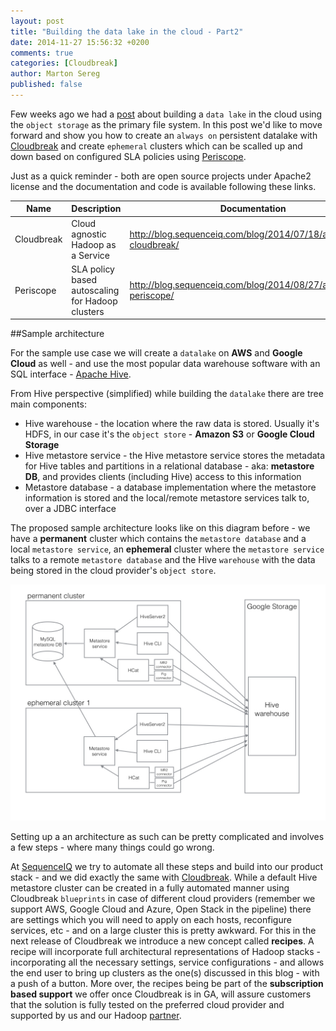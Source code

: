 ```yaml
---
layout: post
title: "Building the data lake in the cloud - Part2"
date: 2014-11-27 15:56:32 +0200
comments: true
categories: [Cloudbreak]
author: Marton Sereg
published: false
---
```


Few weeks ago we had a [post](http://blog.sequenceiq.com/blog/2014/10/28/datalake-cloudbreak/) about building a `data lake` in the cloud using the `object storage` as the primary file system.
In this post we'd like to move forward and show you how to create an `always on` persistent datalake with [Cloudbreak](http://sequenceiq.com/cloudbreak/) and create `ephemeral` clusters which can be scalled up and down based on configured SLA policies using [Periscope](http://sequenceiq.com/periscope/).

Just as a quick reminder - both are open source projects under Apache2 license and the documentation and code is available following these links.

| Name                  | Description | Documentation | GitHub
|-----------------------|----|--------| ----------
| Cloudbreak 	     | Cloud agnostic Hadoop as a Service | http://blog.sequenceiq.com/blog/2014/07/18/announcing-cloudbreak/ | https://github.com/sequenceiq/cloudbreak
| Periscope 	     | SLA policy based autoscaling for Hadoop clusters | http://blog.sequenceiq.com/blog/2014/08/27/announcing-periscope/ | https://github.com/sequenceiq/periscope

##Sample architecture

For the sample use case we will create a `datalake` on **AWS** and **Google Cloud** as well - and use the most popular data warehouse software with an SQL interface - [Apache Hive](https://hive.apache.org/).

<!--more-->

From Hive perspective (simplified) while building the `datalake` there are tree main components:

* Hive warehouse - the location where the raw data is stored. Usually it's HDFS, in our case it's the `object store` - **Amazon S3** or **Google Cloud Storage**
* Hive metastore service - the Hive metastore service stores the metadata for Hive tables and partitions in a relational database - aka: **metastore DB**, and provides clients (including Hive) access to this information
* Metastore database - a database implementation where the metastore information is stored and the local/remote metastore services talk to, over a JDBC interface

The proposed sample architecture looks like on this diagram before - we have a **permanent** cluster which contains the `metastore database` and a local `metastore service`, an **ephemeral** cluster where the `metastore service` talks to a remote `metastore database` and the Hive `warehouse` with the data being stored in the cloud provider's `object store`.

![](https://raw.githubusercontent.com/sequenceiq/blog-test/source/source/images/hive-metastore/hive-permanent-ephemeral.jpg)

Setting up a an architecture as such can be pretty complicated and involves a few steps - where many things could go wrong.

At [SequenceIQ](http://sequenceiq.com) we try to automate all these steps and build into our product stack - and we did exactly the same with [Cloudbreak](http://sequenceiq.com/cloudbreak/). While a default Hive metastore cluster can be created in a fully automated manner using Cloudbreak `blueprints` in case of different cloud providers (remember we support AWS, Google Cloud and Azure, Open Stack in the pipeline) there are settings which you will need to apply on each hosts, reconfigure services, etc - and on a large cluster this is pretty awkward.
For this in the next release of Cloudbreak we introduce a new concept called **recipes**. A recipe will incorporate full architectural representations of Hadoop stacks - incorporating all the necessary settings, service configurations - and allows the end user to bring up clusters as the one(s) discussed in this blog - with a push of a button. More over, the recipes being be part of the **subscription based support** we offer once Cloudbreak is in GA, will assure customers that the solution is fully tested on the preferred cloud provider and supported by us and our Hadoop [partner](http://hortonworks.com/partner/sequenceiq/).
